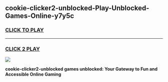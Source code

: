 
## cookie-clicker2-unblocked-Play-Unblocked-Games-Online-y7y5c
<h3>
<a href="https://premium76.site?title=cookie-clicker2-unblocked&ref=25A">CLICK TO PLAY</a></h3>
<hr>

<h3>
<a href="https://premium76.site?title=cookie-clicker2-unblocked&ref=25A">CLICK 2 PLAY</a>
  
</h3>

<a href="https://premium76.site?title=cookie-clicker2-unblocked&ref=25A"><img src="https://clearcache.store/games.png"></a>


**cookie-clicker2-unblocked games unblocked: Your Gateway to Fun and Accessible Online Gaming**

